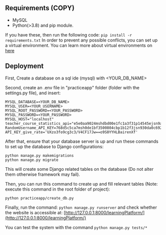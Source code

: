 ## Requirements (COPY)

- MySQL
- Python(>3.8) and pip module.

If you have these, then run the following code:
`pip install -r requirements.txt`
In order to prevent any possible conflicts, you can set up a virtual environment. You can learn more about virtual environments on [here](https://docs.python.org/3/library/venv.html#module-venv)

## Deployment

First, Create a database on a sql ide (mysql) with <YOUR_DB_NAME>

Second, create an .env file in "practiceapp" folder (folder with the settings.py file), and insert:

```
MYSQL_DATABASE=<YOUR_DB_NAME>
MYSQL_USER=<YOUR_USERNAME>
MYSQL_ROOT_PASSWORD=<YOUR_PASSWORD>
MYSQL_PASSWORD=<YOUR_PASSWORD>
MYSQL_HOST="localhost"
teacher_course_statistics_api="e5e0aa9024mshdbd00e1fc1a3f31p14545ejsn9af52ee101e7"
RandomUsername_API_KEY=768d5c5ca7msh0de1bf3500804cbp1b12f3jsn930da0c69205
API_KEY_give_rate='UXzo3fo9cg3c3/V4CF17Jw==o9S0YYHLBairenXf'
```

After that, ensure that your database server is up and run these commands to set up the database to Django configurations:

```
python manage.py makemigrations
python manage.py migrate
```

This will create some Django related tables on the database (Do not alter them otherwise framework may fail).

Then, you can run this command to create up and fill relevant tables (Note: execute this command in the root folder of project):

```
python practiceapp/create_db.py
```

Finally, run the command:
`python manage.py runserver`
and check whether the website is accessible at: [http://127.0.0.1:8000/learningPlatform/](http://127.0.0.1:8000/learningPlatform/)

You can test the system with the command
`python manage.py tests/*`


